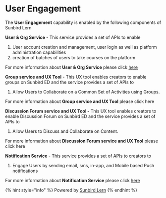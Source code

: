 # User Engagement

The **User Engagement** capability is enabled by the following components of Sunbird Lern

**User & Org Service** - This service provides a set of APIs to enable

1. User account creation and management, user login as well as platform administration capabilities
2. creation of batches of users to take courses on the platform

For more information about **User & Org Service** please click [here](https://app.gitbook.com/s/4ZKyfmmhMWpPkD6iYvKF/use/developer-guide/user-and-org-service)

**Group service and UX Tool** - This UX tool enables creators to enable groups on Sunbird ED and the service provides a set of APIs to

1. Allow Users to Collaborate on a Common Set of Activities using Groups.

For more information about **Group service and UX Tool** please click here

**Discussion Forum service and UX Tool -** This UX tool enables creators to enable Discussion Forum on Sunbird ED and the service provides a set of APIs to

1. Allow Users to Discuss and Collaborate on Content.

For more information about **Discussion Forum service and UX Tool** please click here

**Notification Service** - This service provides a set of APIs to creators to

1. Engage Users by sending email, sms, in-app, and Mobile based Push notifications

For more information about **Notification Service** please click [here](https://app.gitbook.com/s/4ZKyfmmhMWpPkD6iYvKF/use/developer-guide/notification-service)

{% hint style="info" %}
Powered by [Sunbird Lern](https://app.gitbook.com/o/-Mi9QwJlsfb7xuxTBc0J/s/4ZKyfmmhMWpPkD6iYvKF/ "mention")
{% endhint %}
